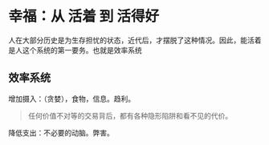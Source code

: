 # 幸福：从 活着 到 活得好
人在大部分历史是为生存担忧的状态，近代后，才摆脱了这种情况。因此，能活着是人这个系统的第一要务。也就是效率系统

## 效率系统
增加摄入：（贪婪），食物，信息。趋利。

> 任何价值不对等的交易背后，都有各种隐形陷阱和看不见的代价。

降低支出：不必要的动脑。弊害。




